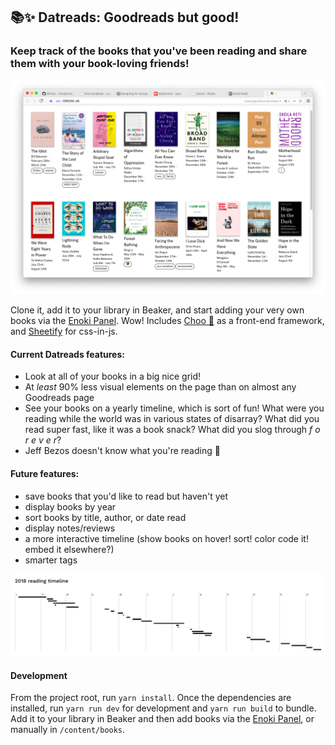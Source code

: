 ## 📚✨ Datreads: Goodreads but good!
### Keep track of the books that you've been reading and share them with your book-loving friends!

![Grid of books](https://github.com/whoisgina/dat-reads/raw/master/images/grid.png)

Clone it, add it to your library in Beaker, and start adding your very own books via the [Enoki Panel](dat://panel.enoki.site). Wow! Includes [Choo 🚂](https://github.com/choojs/choo) as a front-end framework, and [Sheetify](https://github.com/stackcss/sheetify) for css-in-js.

#### Current Datreads features:
- Look at all of your books in a big nice grid!
- At _least_ 90% less visual elements on the page than on almost any Goodreads page
- See your books on a yearly timeline, which is sort of fun! What were you reading while the world was in various states of disarray? What did you read super fast, like it was a book snack? What did you slog through _f o r e v e r_?
- Jeff Bezos doesn't know what you're reading 💯

#### Future features:
- save books that you'd like to read but haven't yet
- display books by year 
- sort books by title, author, or date read
- display notes/reviews
- a more interactive timeline (show books on hover! sort! color code it! embed it elsewhere?)
- smarter tags

![Reading timeline](https://github.com/whoisgina/dat-reads/raw/master/images/timeline.png)

#### Development
From the project root, run `yarn install`. Once the dependencies are installed, run `yarn run dev` for development and `yarn run build` to bundle. Add it to your library in Beaker and then add books via the [Enoki Panel](dat://panel.enoki.site), or manually in `/content/books`.
